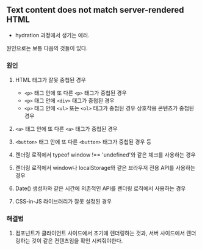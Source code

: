 ## Text content does not match server-rendered HTML

- hydration 과정에서 생기는 에러. 

원인으로는 보통 다음의 것들이 있다.

### 원인

1. HTML 태그가 잘못 중첩된 경우
    - `<p>` 태그 안에 또 다른 `<p>` 태그가 중첩된 경우
    - `<p>` 태그 안에 `<div>` 태그가 중첩된 경우
    - `<p>` 태그 안에 `<ul>` 또는 `<ol>` 태그가 중첩된 경우
상호작용 콘텐츠가 중첩된 경우

2. `<a>` 태그 안에 또 다른 `<a>` 태그가 중첩된 경우
3. `<button>` 태그 안에 또 다른 `<button>` 태그가 중첩된 경우 등
4. 렌더링 로직에서 typeof window !== 'undefined'와 같은 체크를 사용하는 경우
5. 렌더링 로직에서 window나 localStorage와 같은 브라우저 전용 API를 사용하는 경우
6. Date() 생성자와 같은 시간에 의존적인 API를 렌더링 로직에서 사용하는 경우
7. CSS-in-JS 라이브러리가 잘못 설정된 경우

### 해결법
1. 컴포넌트가 클라이언트 사이드에서 초기에 렌더링하는 것과, 서버 사이드에서 렌더링하는 것이 같은 컨텐츠임을 확인 시켜줘야한다. 